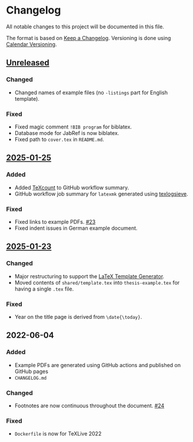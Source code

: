 # Changelog

All notable changes to this project will be documented in this file.

The format is based on [Keep a Changelog](http://keepachangelog.com/).
Versioning is done using [Calendar Versioning](https://calver.org/).

## [Unreleased]

### Changed

- Changed names of example files (no `-listings` part for English template).

### Fixed

- Fixed magic comment `!BIB program` for biblatex.
- Database mode for JabRef is now biblatex.
- Fixed path to `cover.tex` in `README.md`.

## [2025-01-25]

### Added

- Added [TeXcount](https://app.uio.no/ifi/texcount/index.html) to GitHub workflow summary.
- GitHub workflow job summary for `latexmk` generated using [texlogsieve](https://ctan.org/pkg/texlogsieve).

### Fixed

- Fixed links to example PDFs. [#23](https://github.com/latextemplates/uni-stuttgart-dissertation-template/issues/23)
- Fixed indent issues in German example document.

## [2025-01-23]

### Changed

- Major restructuring to support the [LaTeX Template Generator](https://github.com/latextemplates/generator-latex-template).
- Moved contents of `shared/template.tex` into `thesis-example.tex` for having a single `.tex` file.

### Fixed

- Year on the title page is derived from `\date{\today}`.

## 2022-06-04

### Added

- Example PDFs are generated using GitHub actions and published on GitHub pages
- `CHANGELOG.md`

### Changed

- Footnotes are now continuous throughout the document. [#24](https://github.com/latextemplates/uni-stuttgart-dissertation-template/issues/24)

### Fixed

- `Dockerfile` is now for TeXLive 2022

[Unreleased]: https://github.com/latextemplates/uni-stuttgart-dissertation-template/compare/2025-01-25...main
[2025-01-25]: https://github.com/latextemplates/uni-stuttgart-dissertation-template/compare/2025-01-23...2025-01-25
[2025-01-23]: https://github.com/latextemplates/uni-stuttgart-dissertation-template/compare/2022-06-04...2025-01-23

<!-- markdownlint-disable-file MD013 MD024 CHANGELOG-RULE-003 -->
